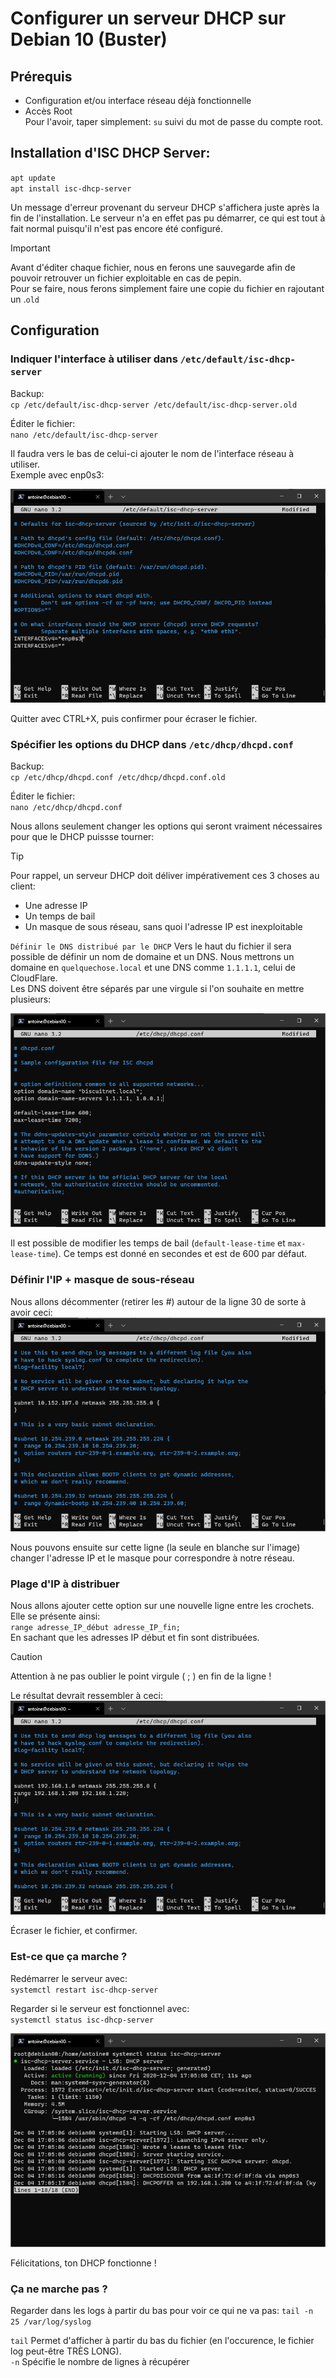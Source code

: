 # Configurer un serveur DHCP sur Debian 10 (Buster)

## Prérequis

- Configuration et/ou interface réseau déjà fonctionnelle
- Accès Root  
Pour l'avoir, taper simplement: `su` suivi du mot de passe du compte root.

## Installation d'ISC DHCP Server:
``apt update``  
``apt install isc-dhcp-server``

Un message d'erreur provenant du serveur DHCP s'affichera juste après la fin de l'installation. 
Le serveur n'a en effet pas pu démarrer, ce qui est tout à fait normal puisqu'il n'est pas encore été configuré.

> [!IMPORTANT]
> Avant d'éditer chaque fichier, nous en ferons une sauvegarde afin de pouvoir retrouver un fichier exploitable en cas de pepin.  
> Pour se faire, nous ferons simplement faire une copie du fichier en rajoutant un .``old`` 

## Configuration

### Indiquer l'interface à utiliser dans `/etc/default/isc-dhcp-server`
Backup:  
``cp /etc/default/isc-dhcp-server /etc/default/isc-dhcp-server.old``

Éditer le fichier:  
``nano /etc/default/isc-dhcp-server``

Il faudra vers le bas de celui-ci ajouter le nom de l'interface réseau à utiliser.  
Exemple avec enp0s3:

![interface](interface.png)

Quitter avec CTRL+X, puis confirmer pour écraser le fichier.

### Spécifier les options du DHCP dans `/etc/dhcp/dhcpd.conf`
Backup:  
``cp /etc/dhcp/dhcpd.conf /etc/dhcp/dhcpd.conf.old``

Éditer le fichier:  
``nano /etc/dhcp/dhcpd.conf``

Nous allons seulement changer les options qui seront vraiment nécessaires pour que le DHCP puissse tourner:

> [!TIP]
> Pour rappel, un serveur DHCP doit déliver impérativement ces 3 choses au client: 
> - Une adresse IP
> - Un temps de bail
> - Un masque de sous réseau, sans quoi l'adresse IP est inexploitable   

``Définir le DNS distribué par le DHCP``
Vers le haut du fichier il sera possible de définir un nom de domaine et un DNS.
Nous mettrons un domaine en ``quelquechose.local`` et une DNS comme ``1.1.1.1``, celui de CloudFlare.   
Les DNS doivent être séparés par une virgule si l'on souhaite en mettre plusieurs:

![DNS](DNS.png)

Il est possible de modifier les temps de bail (``default-lease-time`` et ``max-lease-time``). Ce temps est donné en secondes et est de 600 par défaut.

### Définir l'IP + masque de sous-réseau
Nous allons décommenter (retirer les #) autour de la ligne 30 de sorte à avoir ceci:
![uncomment](uncomment.png)

Nous pouvons ensuite sur cette ligne (la seule en blanche sur l'image) changer l'adresse IP et le masque pour correspondre à notre réseau.

### Plage d'IP à distribuer
Nous allons ajouter cette option sur une nouvelle ligne entre les crochets. Elle se présente ainsi:  
``range adresse_IP_début adresse_IP_fin;``  
En sachant que les adresses IP début et fin sont distribuées.

> [!CAUTION]
> Attention à ne pas oublier le point virgule ( ; ) en fin de la ligne !

Le résultat devrait ressembler à ceci:
![result](result.png)

Écraser le fichier, et confirmer.

### Est-ce que ça marche ?

Redémarrer le serveur avec:  
``systemctl restart isc-dhcp-server``

Regarder si le serveur est fonctionnel avec:  
``systemctl status isc-dhcp-server``

![bingo](bingo.png)

Félicitations, ton DHCP fonctionne !


### Ça ne marche pas ?

Regarder dans les logs à partir du bas pour voir ce qui ne va pas:
``tail -n 25 /var/log/syslog``

``tail`` Permet d'afficher à partir du bas du fichier (en l'occurence, le fichier log peut-être TRÈS LONG).  
``-n`` Spécifie le nombre de lignes à récupérer